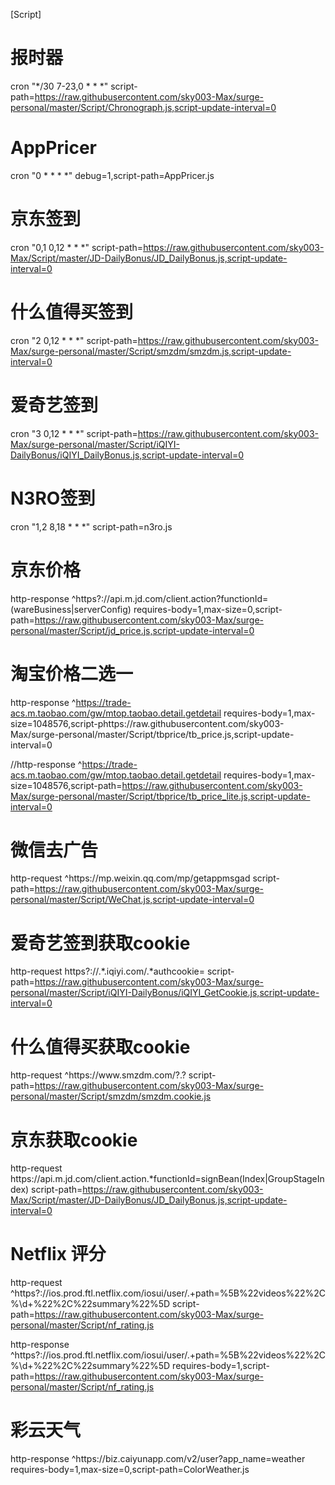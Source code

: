 [Script]

# 报时器

cron "*/30 7-23,0 * * *" script-path=https://raw.githubusercontent.com/sky003-Max/surge-personal/master/Script/Chronograph.js,script-update-interval=0

# AppPricer

cron "0 * * * *" debug=1,script-path=AppPricer.js

# 京东签到
cron "0,1 0,12 * * *" script-path=https://raw.githubusercontent.com/sky003-Max/Script/master/JD-DailyBonus/JD_DailyBonus.js,script-update-interval=0

# 什么值得买签到

cron "2 0,12 * * *" script-path=https://raw.githubusercontent.com/sky003-Max/surge-personal/master/Script/smzdm/smzdm.js,script-update-interval=0

# 爱奇艺签到

cron "3 0,12 * * *" script-path=https://raw.githubusercontent.com/sky003-Max/surge-personal/master/Script/iQIYI-DailyBonus/iQIYI_DailyBonus.js,script-update-interval=0

# N3RO签到

cron "1,2 8,18  * * *" script-path=n3ro.js

# 京东价格

http-response ^https?://api\.m\.jd\.com/client\.action\?functionId=(wareBusiness|serverConfig) requires-body=1,max-size=0,script-path=https://raw.githubusercontent.com/sky003-Max/surge-personal/master/Script/jd_price.js,script-update-interval=0

# 淘宝价格二选一

http-response ^https://trade-acs.m.taobao.com/gw/mtop.taobao.detail.getdetail requires-body=1,max-size=1048576,script-phttps://raw.githubusercontent.com/sky003-Max/surge-personal/master/Script/tbprice/tb_price.js,script-update-interval=0


//http-response ^https://trade-acs.m.taobao.com/gw/mtop.taobao.detail.getdetail requires-body=1,max-size=1048576,script-path=https://raw.githubusercontent.com/sky003-Max/surge-personal/master/Script/tbprice/tb_price_lite.js,script-update-interval=0

# 微信去广告

http-request ^https://mp\.weixin\.qq\.com/mp/getappmsgad script-path=https://raw.githubusercontent.com/sky003-Max/surge-personal/master/Script/WeChat.js,script-update-interval=0

# 爱奇艺签到获取cookie

http-request https?:\/\/.*\.iqiyi\.com\/.*authcookie= script-path=https://raw.githubusercontent.com/sky003-Max/surge-personal/master/Script/iQIYI-DailyBonus/iQIYI_GetCookie.js,script-update-interval=0

# 什么值得买获取cookie

http-request ^https:\/\/www\.smzdm\.com\/?.? script-path=https://raw.githubusercontent.com/sky003-Max/surge-personal/master/Script/smzdm/smzdm.cookie.js

# 京东获取cookie

http-request https:\/\/api\.m\.jd\.com\/client\.action.*functionId=signBean(Index|GroupStageIndex) script-path=https://raw.githubusercontent.com/sky003-Max/Script/master/JD-DailyBonus/JD_DailyBonus.js,script-update-interval=0

# Netflix 评分

http-request ^https?://ios\.prod\.ftl\.netflix\.com/iosui/user/.+path=%5B%22videos%22%2C%\d+%22%2C%22summary%22%5D script-path=https://raw.githubusercontent.com/sky003-Max/surge-personal/master/Script/nf_rating.js

http-response ^https?://ios\.prod\.ftl\.netflix\.com/iosui/user/.+path=%5B%22videos%22%2C%\d+%22%2C%22summary%22%5D requires-body=1,script-path=https://raw.githubusercontent.com/sky003-Max/surge-personal/master/Script/nf_rating.js

# 彩云天气

http-response ^https:\/\/biz\.caiyunapp\.com\/v2\/user\?app_name\=weather requires-body=1,max-size=0,script-path=ColorWeather.js


